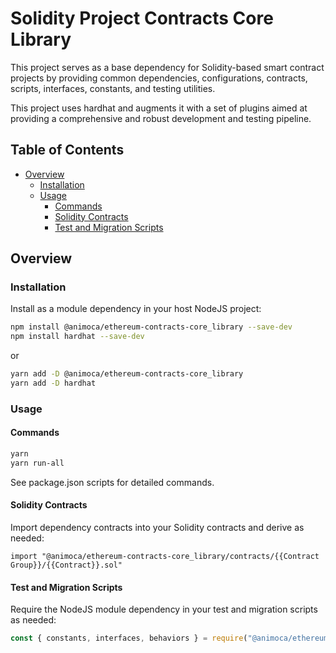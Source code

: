 # Solidity Project Contracts Core Library

This project serves as a base dependency for Solidity-based smart contract projects by providing common dependencies, configurations, contracts, scripts, interfaces, constants, and testing utilities.

This project uses hardhat and augments it with a set of plugins aimed at providing a comprehensive and robust development and testing pipeline.

## Table of Contents

- [Overview](#overview)
  - [Installation](#installation)
  - [Usage](#usage)
    - [Commands](#commands)
    - [Solidity Contracts](#solidity-contracts)
    - [Test and Migration Scripts](#test-and-migration-scripts)

## Overview

### Installation

Install as a module dependency in your host NodeJS project:

```bash
npm install @animoca/ethereum-contracts-core_library --save-dev
npm install hardhat --save-dev
```

or

```bash
yarn add -D @animoca/ethereum-contracts-core_library
yarn add -D hardhat
```

### Usage
#### Commands

```bash
yarn
yarn run-all
```

See package.json scripts for detailed commands.

#### Solidity Contracts

Import dependency contracts into your Solidity contracts and derive as needed:

```solidity
import "@animoca/ethereum-contracts-core_library/contracts/{{Contract Group}}/{{Contract}}.sol"
```

#### Test and Migration Scripts

Require the NodeJS module dependency in your test and migration scripts as needed:

```javascript
const { constants, interfaces, behaviors } = require("@animoca/ethereum-contracts-core_library");
```
